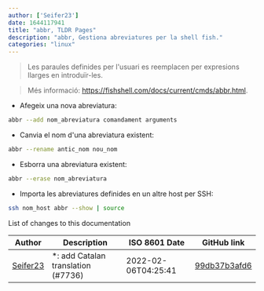 ```yaml
---
author: ['Seifer23']
date: 1644117941
title: "abbr, TLDR Pages"
description: "abbr, Gestiona abreviatures per la shell fish."
categories: "linux"
---
```

> Les paraules definides per l'usuari es reemplacen per expresions llarges en introduïr-les.

> Més informació: <https://fishshell.com/docs/current/cmds/abbr.html>.

- Afegeix una nova abreviatura:

```bash
abbr --add nom_abreviatura comandament arguments
```

- Canvia el nom d'una abreviatura existent:

```bash
abbr --rename antic_nom nou_nom
```

- Esborra una abreviatura existent:

```bash
abbr --erase nom_abreviatura
```

- Importa les abreviatures definides en un altre host per SSH:

```bash
ssh nom_host abbr --show | source
```
List of changes to this documentation


Author | Description | ISO 8601 Date | GitHub link
------|-----|-----|-----
[Seifer23](mailto:48915360+Seifer23@users.noreply.github.com) | *: add Catalan translation (#7736) | 2022-02-06T04:25:41 | [99db37b3afd6](https://github.com/tldr-pages/tldr/commit/99db37b3afd6dba836a6d94e4688601fdb3bac98)

